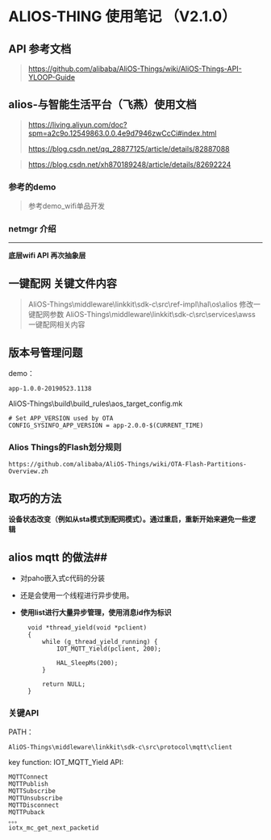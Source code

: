 # ALIOS-THING 使用笔记 （V2.1.0） #

## API 参考文档 ##

> https://github.com/alibaba/AliOS-Things/wiki/AliOS-Things-API-YLOOP-Guide

## alios-与智能生活平台（飞燕）使用文档 ##

> https://living.aliyun.com/doc?spm=a2c9o.12549863.0.0.4e9d7946zwCcCi#index.html
> 
> https://blog.csdn.net/qq_28877125/article/details/82887088

> https://blog.csdn.net/xh870189248/article/details/82692224

### 参考的demo ###

> 参考demo_wifi单品开发

### netmgr 介绍 ###
-----
**底层wifi API 再次抽象层**

## 一键配网 关键文件内容 ##

> AliOS-Things\middleware\linkkit\sdk-c\src\ref-impl\hal\os\alios 修改一键配网参数
> AliOS-Things\middleware\linkkit\sdk-c\src\services\awss 一键配网相关内容


## 版本号管理问题 ##
demo：

	app-1.0.0-20190523.1138

AliOS-Things\build\build_rules\aos_target_config.mk

	# Set APP_VERSION used by OTA
	CONFIG_SYSINFO_APP_VERSION = app-2.0.0-$(CURRENT_TIME)


### Alios Things的Flash划分规则 ###

	https://github.com/alibaba/AliOS-Things/wiki/OTA-Flash-Partitions-Overview.zh

## 取巧的方法 ##

**设备状态改变（例如从sta模式到配网模式）。通过重启，重新开始来避免一些逻辑**

## alios mqtt 的做法##

- 对paho嵌入式c代码的分装
- 还是会使用一个线程进行异步使用。
- **使用list进行大量异步管理，使用消息id作为标识**

		void *thread_yield(void *pclient)
		{
		    while (g_thread_yield_running) {
		        IOT_MQTT_Yield(pclient, 200);
		
		        HAL_SleepMs(200);
		    }
		
		    return NULL;
		}

### 关键API ###

PATH：

	AliOS-Things\middleware\linkkit\sdk-c\src\protocol\mqtt\client
key function:
	IOT_MQTT_Yield
API:

	MQTTConnect
	MQTTPublish
	MQTTSubscribe
	MQTTUnsubscribe
	MQTTDisconnect
	MQTTPuback
	。。。
	iotx_mc_get_next_packetid
